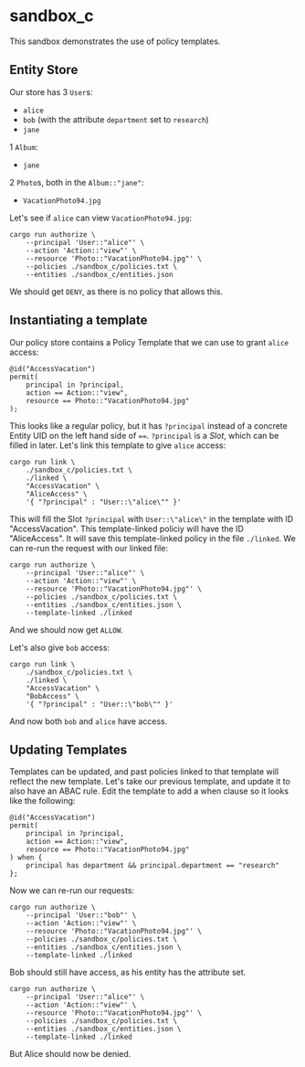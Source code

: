 # sandbox_c

This sandbox demonstrates the use of policy templates.

## Entity Store

Our store has 3 `User`s:
- `alice`
- `bob` (with the attribute `department` set to `research`)
- `jane`

1 `Album`:
- `jane`

2 `Photo`s, both in the `Album::"jane"`:
- `VacationPhoto94.jpg`

Let's see if `alice` can view `VacationPhoto94.jpg`:
```
cargo run authorize \
	--principal 'User::"alice"' \
	--action 'Action::"view"' \
	--resource 'Photo::"VacationPhoto94.jpg"' \
	--policies ./sandbox_c/policies.txt \
	--entities ./sandbox_c/entities.json
```

We should get `DENY`, as there is no policy that allows this.

## Instantiating a template
Our policy store contains a Policy Template that we can use to grant `alice` access:
```
@id("AccessVacation")
permit(
    principal in ?principal,
    action == Action::"view",
    resource == Photo::"VacationPhoto94.jpg"
);
```

This looks like a regular policy, but it has `?principal` instead of a concrete Entity UID on the left hand side of `==`.
`?principal` is a *Slot*, which can be filled in later.
Let's link this template to give `alice` access:
```
cargo run link \
	./sandbox_c/policies.txt \
	./linked \
	"AccessVacation" \
	"AliceAccess" \
	'{ "?principal" : "User::\"alice\"" }'
```

This will fill the Slot `?principal` with `User::\"alice\"` in the template with ID "AccessVacation".
This template-linked policiy will have the ID "AliceAccess".
It will save this template-linked policy in the file `./linked`.
We can re-run the request with our linked file:
```
cargo run authorize \
	--principal 'User::"alice"' \
	--action 'Action::"view"' \
	--resource 'Photo::"VacationPhoto94.jpg"' \
	--policies ./sandbox_c/policies.txt \
	--entities ./sandbox_c/entities.json \
	--template-linked ./linked
```

And we should now get `ALLOW`.

Let's also give `bob` access:
```
cargo run link \
	./sandbox_c/policies.txt \
	./linked \
	"AccessVacation" \
	"BobAccess" \
	'{ "?principal" : "User::\"bob\"" }'
```

And now both `bob` and `alice` have access.


## Updating Templates

Templates can be updated, and past policies linked to that template will reflect the new template.
Let's take our previous template, and update it to also have an ABAC rule.
Edit the template to add a when clause so it looks like the following:
```
@id("AccessVacation")
permit(
	principal in ?principal,
	action == Action::"view",
	resource == Photo::"VacationPhoto94.jpg"
) when {
	principal has department && principal.department == "research"
};
```

Now we can re-run our requests:


```
cargo run authorize \
	--principal 'User::"bob"' \
	--action 'Action::"view"' \
	--resource 'Photo::"VacationPhoto94.jpg"' \
	--policies ./sandbox_c/policies.txt \
	--entities ./sandbox_c/entities.json \
	--template-linked ./linked
```
Bob should still have access, as his entity has the attribute set.

```
cargo run authorize \
	--principal 'User::"alice"' \
	--action 'Action::"view"' \
	--resource 'Photo::"VacationPhoto94.jpg"' \
	--policies ./sandbox_c/policies.txt \
	--entities ./sandbox_c/entities.json \
	--template-linked ./linked
```
But Alice should now be denied.
